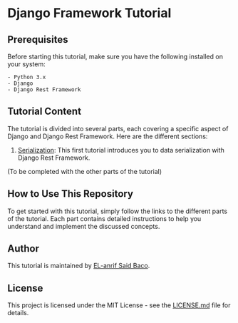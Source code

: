 # Django Framework Tutorial

## Prerequisites

Before starting this tutorial, make sure you have the following installed on your system:

``````
- Python 3.x
- Django
- Django Rest Framework
``````


## Tutorial Content

The tutorial is divided into several parts, each covering a specific aspect of Django and Django Rest Framework. Here are the different sections:

1. [Serialization](https://www.django-rest-framework.org/tutorial/1-serialization/): This first tutorial introduces you to data serialization with Django Rest Framework.

(To be completed with the other parts of the tutorial)

## How to Use This Repository

To get started with this tutorial, simply follow the links to the different parts of the tutorial. Each part contains detailed instructions to help you understand and implement the discussed concepts.

## Author

This tutorial is maintained by [EL-anrif Said Baco](https://elanrif-portfolio.onrender.com/).

## License

This project is licensed under the MIT License - see the [LICENSE.md](LICENSE.md) file for details.

